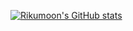 [![Rikumoon's GitHub stats](https://github-readme-stats.vercel.app/api?username=RikuMoon&theme=dark)](https://github.com/aRikuMoon/github-readme-stats)
